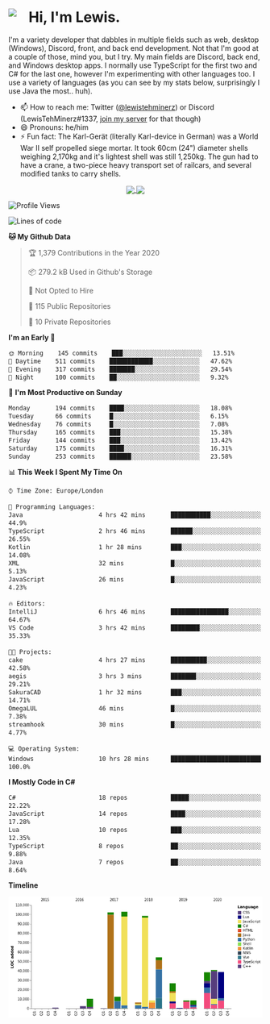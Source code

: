 <h1><img align="left" src="https://cdn.discordapp.com/emojis/552927506957729802.gif" width="40">Hi, I'm Lewis.</h1>

I'm a variety developer that dabbles in multiple fields such as web, desktop (Windows), Discord, front, and back end development. Not that I'm good at a couple of those, mind you, but I try. My main fields are Discord, back end, and Windows desktop apps. I normally use TypeScript for the first two and C# for the last one, however I'm experimenting with other languages too. I use a variety of languages (as you can see by my stats below, surprisingly I use Java the most.. huh).

- 📫 How to reach me: Twitter ([@lewistehminerz](https://twitter.com/lewistehminerz)) or Discord (LewisTehMinerz#1337, [join my server](https://discord.gg/XnUh7JB) for that though)
- 😄 Pronouns: he/him
- ⚡ Fun fact: The Karl-Gerät (literally Karl-device in German) was a World War II self propelled siege mortar. It took 60cm (24") diameter shells weighing 2,170kg and it's lightest shell was still 1,250kg. The gun had to have a crane, a two-piece heavy transport set of railcars, and several modified tanks to carry shells.

<p align="center">
  <a href="https://github.com/anuraghazra/github-readme-stats">
    <img align="center" src="https://github-readme-stats.vercel.app/api?username=LewisTehMinerz&count_private=true&show_icons=true&theme=gruvbox">
  </a>
  <a href="https://github.com/anuraghazra/github-readme-stats">
    <img align="center" src="https://github-readme-stats.vercel.app/api/top-langs/?username=LewisTehMinerz&layout=compact&theme=gruvbox">
  </a>
</p>

<!--START_SECTION:waka-->
![Profile Views](http://img.shields.io/badge/Profile%20Views-8-blue)

![Lines of code](https://img.shields.io/badge/From%20Hello%20World%20I%27ve%20Written-14.5%20million%20lines%20of%20code-blue)

**🐱 My Github Data** 

> 🏆 1,379 Contributions in the Year 2020
 > 
> 📦 279.2 kB Used in Github's Storage 
 > 
> 🚫 Not Opted to Hire
 > 
> 📜 115 Public Repositories
 > 
> 🔑 10 Private Repositories 

**I'm an Early 🐤** 

```text
🌞 Morning    145 commits    ███░░░░░░░░░░░░░░░░░░░░░░   13.51% 
🌆 Daytime    511 commits    ████████████░░░░░░░░░░░░░   47.62% 
🌃 Evening    317 commits    ███████░░░░░░░░░░░░░░░░░░   29.54% 
🌙 Night      100 commits    ██░░░░░░░░░░░░░░░░░░░░░░░   9.32%

```
📅 **I'm Most Productive on Sunday** 

```text
Monday       194 commits    ████░░░░░░░░░░░░░░░░░░░░░   18.08% 
Tuesday      66 commits     █░░░░░░░░░░░░░░░░░░░░░░░░   6.15% 
Wednesday    76 commits     █░░░░░░░░░░░░░░░░░░░░░░░░   7.08% 
Thursday     165 commits    ███░░░░░░░░░░░░░░░░░░░░░░   15.38% 
Friday       144 commits    ███░░░░░░░░░░░░░░░░░░░░░░   13.42% 
Saturday     175 commits    ████░░░░░░░░░░░░░░░░░░░░░   16.31% 
Sunday       253 commits    ██████░░░░░░░░░░░░░░░░░░░   23.58%

```


📊 **This Week I Spent My Time On** 

```text
⌚︎ Time Zone: Europe/London

💬 Programming Languages: 
Java                     4 hrs 42 mins       ███████████░░░░░░░░░░░░░░   44.9% 
TypeScript               2 hrs 46 mins       ██████░░░░░░░░░░░░░░░░░░░   26.55% 
Kotlin                   1 hr 28 mins        ███░░░░░░░░░░░░░░░░░░░░░░   14.08% 
XML                      32 mins             █░░░░░░░░░░░░░░░░░░░░░░░░   5.13% 
JavaScript               26 mins             █░░░░░░░░░░░░░░░░░░░░░░░░   4.23%

🔥 Editors: 
IntelliJ                 6 hrs 46 mins       ████████████████░░░░░░░░░   64.67% 
VS Code                  3 hrs 42 mins       ████████░░░░░░░░░░░░░░░░░   35.33%

🐱‍💻 Projects: 
cake                     4 hrs 27 mins       ██████████░░░░░░░░░░░░░░░   42.58% 
aegis                    3 hrs 3 mins        ███████░░░░░░░░░░░░░░░░░░   29.21% 
SakuraCAD                1 hr 32 mins        ███░░░░░░░░░░░░░░░░░░░░░░   14.71% 
OmegaLUL                 46 mins             █░░░░░░░░░░░░░░░░░░░░░░░░   7.38% 
streamhook               30 mins             █░░░░░░░░░░░░░░░░░░░░░░░░   4.77%

💻 Operating System: 
Windows                  10 hrs 28 mins      █████████████████████████   100.0%

```

**I Mostly Code in C#** 

```text
C#                       18 repos            █████░░░░░░░░░░░░░░░░░░░░   22.22% 
JavaScript               14 repos            ████░░░░░░░░░░░░░░░░░░░░░   17.28% 
Lua                      10 repos            ███░░░░░░░░░░░░░░░░░░░░░░   12.35% 
TypeScript               8 repos             ██░░░░░░░░░░░░░░░░░░░░░░░   9.88% 
Java                     7 repos             ██░░░░░░░░░░░░░░░░░░░░░░░   8.64%

```


**Timeline**

![Chart not found](https://github.com/LewisTehMinerz/LewisTehMinerz/blob/master/charts/bar_graph.png) 


<!--END_SECTION:waka-->
